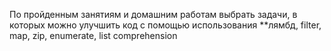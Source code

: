 По пройденным занятиям и домашним работам выбрать задачи, в которых можно улучшить код с помощью использования **лямбд, filter, map, zip, enumerate, list comprehension
